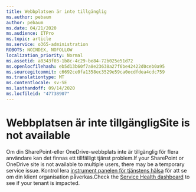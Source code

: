 ```yaml
---
title: Webbplatsen är inte tillgänglig
ms.author: pebaum
author: pebaum
ms.date: 04/21/2020
ms.audience: ITPro
ms.topic: article
ms.service: o365-administration
ROBOTS: NOINDEX, NOFOLLOW
localization_priority: Normal
ms.assetid: a8343f03-1b8c-4c29-be84-72b025e51d72
ms.openlocfilehash: eb5d13b60f7a8e23638a27f6be42422d0ceb0a95
ms.sourcegitcommit: c6692ce0fa1358ec3529e59ca0ecdfdea4cdc759
ms.translationtype: MT
ms.contentlocale: sv-SE
ms.lasthandoff: 09/14/2020
ms.locfileid: "47738907"
---
```

# <a name="site-is-not-available"></a><span data-ttu-id="50668-102">Webbplatsen är inte tillgänglig</span><span class="sxs-lookup"><span data-stu-id="50668-102">Site is not available</span></span>

<span data-ttu-id="50668-103">Om din SharePoint-eller OneDrive-webbplats inte är tillgänglig för flera användare kan det finnas ett tillfälligt tjänst problem.</span><span class="sxs-lookup"><span data-stu-id="50668-103">If your SharePoint or OneDrive site is not available to multiple users, there may be a temporary service issue.</span></span> <span data-ttu-id="50668-104">Kontrol lera [instrument panelen för tjänstens hälsa](https://admin.microsoft.com/AdminPortal/Home#/servicehealth) för att se om din klient organisation påverkas.</span><span class="sxs-lookup"><span data-stu-id="50668-104">Check the [Service Health dashboard](https://admin.microsoft.com/AdminPortal/Home#/servicehealth) to see if your tenant is impacted.</span></span> 
  

